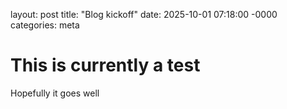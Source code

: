 layout: post
title: "Blog kickoff"
date: 2025-10-01 07:18:00 -0000
categories: meta

# This is currently a test

Hopefully it goes well

